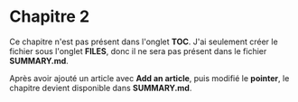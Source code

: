 # Chapitre 2

Ce chapitre n'est pas présent dans l'onglet **TOC**. J'ai seulement créer le fichier sous l'onglet **FILES**, donc il ne sera pas présent dans le fichier **SUMMARY.md**.

Après avoir ajouté un article avec **Add an article**, puis modifié le **pointer**, le chapitre devient disponible dans **SUMMARY.md**.


